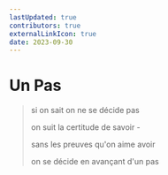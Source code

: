 ```yaml
---
lastUpdated: true
contributors: true
externalLinkIcon: true
date: 2023-09-30
---
```

# Un Pas

> si on sait on ne se décide pas
>
> on suit la certitude de savoir -
>
> sans les preuves qu'on aime avoir
>
> on se décide en avançant d'un pas
